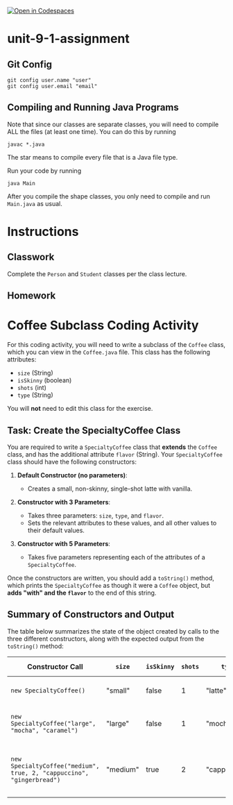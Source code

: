 [![Open in Codespaces](https://classroom.github.com/assets/launch-codespace-2972f46106e565e64193e422d61a12cf1da4916b45550586e14ef0a7c637dd04.svg)](https://classroom.github.com/open-in-codespaces?assignment_repo_id=18894149)
# unit-9-1-assignment

## Git Config
```
git config user.name "user"
git config user.email "email"
```

## Compiling and Running Java Programs
Note that since our classes are separate classes, you will need to compile ALL the files (at least one time).  You can do this by running
```
javac *.java
```
The star means to compile every file that is a Java file type.

Run your code by running
```
java Main
```

After you compile the shape classes, you only need to compile and run `Main.java` as usual.

# Instructions  

## Classwork
Complete the `Person` and `Student` classes per the class lecture.

## Homework
# Coffee Subclass Coding Activity

For this coding activity, you will need to write a subclass of the `Coffee` class, which you can view in the `Coffee.java` file. This class has the following attributes:

- `size` (String)
- `isSkinny` (boolean)
- `shots` (int)
- `type` (String)

You will **not** need to edit this class for the exercise.

## Task: Create the SpecialtyCoffee Class

You are required to write a `SpecialtyCoffee` class that **extends** the `Coffee` class, and has the additional attribute `flavor` (String). Your `SpecialtyCoffee` class should have the following constructors:

1. **Default Constructor (no parameters)**:
   - Creates a small, non-skinny, single-shot latte with vanilla.

2. **Constructor with 3 Parameters**:
   - Takes three parameters: `size`, `type`, and `flavor`.
   - Sets the relevant attributes to these values, and all other values to their default values.

3. **Constructor with 5 Parameters**:
   - Takes five parameters representing each of the attributes of a `SpecialtyCoffee`.

Once the constructors are written, you should add a `toString()` method, which prints the `SpecialtyCoffee` as though it were a `Coffee` object, but **adds "with" and the `flavor`** to the end of this string.

## Summary of Constructors and Output

The table below summarizes the state of the object created by calls to the three different constructors, along with the expected output from the `toString()` method:

| Constructor Call | `size`   | `isSkinny` | `shots` | `type`     | `flavor`    | `toString()` Output                                   |
|------------------|----------|------------|---------|------------|-------------|-------------------------------------------------------|
| `new SpecialtyCoffee()`                | "small"  | false      | 1       | "latte"    | "vanilla"   | "small 1-shot latte with vanilla"                    |
| `new SpecialtyCoffee("large", "mocha", "caramel")` | "large"  | false      | 1       | "mocha"    | "caramel"    | "large 1-shot mocha with caramel"                    |
| `new SpecialtyCoffee("medium", true, 2, "cappuccino", "gingerbread")` | "medium" | true       | 2       | "cappuccino" | "gingerbread" | "medium skinny 2-shot cappuccino with gingerbread"   |
